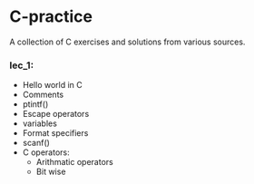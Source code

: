 # C-practice
A collection of C exercises and solutions from various sources.

### lec_1:
- Hello world in C
- Comments
- ptintf()
- Escape operators
- variables
- Format specifiers
- scanf()
- C operators:
	- Arithmatic operators
	- Bit wise


